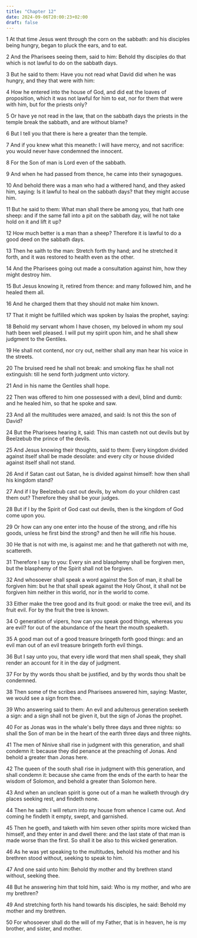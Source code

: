 ```yaml
---
title: "Chapter 12"
date: 2024-09-06T20:00:23+02:00
draft: false
---
```



1 At that time Jesus went through the corn on the sabbath: and his disciples being hungry, began to pluck the ears, and to eat.

2 And the Pharisees seeing them, said to him: Behold thy disciples do that which is not lawful to do on the sabbath days.

3 But he said to them: Have you not read what David did when he was hungry, and they that were with him:

4 How he entered into the house of God, and did eat the loaves of proposition, which it was not lawful for him to eat, nor for them that were with him, but for the priests only?

5 Or have ye not read in the law, that on the sabbath days the priests in the temple break the sabbath, and are without blame?

6 But I tell you that there is here a greater than the temple.

7 And if you knew what this meaneth: I will have mercy, and not sacrifice: you would never have condemned the innocent.

8 For the Son of man is Lord even of the sabbath.

9 And when he had passed from thence, he came into their synagogues.

10 And behold there was a man who had a withered hand, and they asked him, saying: Is it lawful to heal on the sabbath days? that they might accuse him.

11 But he said to them: What man shall there be among you, that hath one sheep: and if the same fall into a pit on the sabbath day, will he not take hold on it and lift it up?

12 How much better is a man than a sheep? Therefore it is lawful to do a good deed on the sabbath days.

13 Then he saith to the man: Stretch forth thy hand; and he stretched it forth, and it was restored to health even as the other.

14 And the Pharisees going out made a consultation against him, how they might destroy him.

15 But Jesus knowing it, retired from thence: and many followed him, and he healed them all.

16 And he charged them that they should not make him known.

17 That it might be fulfilled which was spoken by Isaias the prophet, saying:

18 Behold my servant whom I have chosen, my beloved in whom my soul hath been well pleased. I will put my spirit upon him, and he shall shew judgment to the Gentiles.

19 He shall not contend, nor cry out, neither shall any man hear his voice in the streets.

20 The bruised reed he shall not break: and smoking flax he shall not extinguish: till he send forth judgment unto victory.

21 And in his name the Gentiles shall hope.

22 Then was offered to him one possessed with a devil, blind and dumb: and he healed him, so that he spoke and saw.

23 And all the multitudes were amazed, and said: Is not this the son of David?

24 But the Pharisees hearing it, said: This man casteth not out devils but by Beelzebub the prince of the devils.

25 And Jesus knowing their thoughts, said to them: Every kingdom divided against itself shall be made desolate: and every city or house divided against itself shall not stand.

26 And if Satan cast out Satan, he is divided against himself: how then shall his kingdom stand?

27 And if I by Beelzebub cast out devils, by whom do your children cast them out? Therefore they shall be your judges.

28 But if I by the Spirit of God cast out devils, then is the kingdom of God come upon you.

29 Or how can any one enter into the house of the strong, and rifle his goods, unless he first bind the strong? and then he will rifle his house.

30 He that is not with me, is against me: and he that gathereth not with me, scattereth.

31 Therefore I say to you: Every sin and blasphemy shall be forgiven men, but the blasphemy of the Spirit shall not be forgiven.

32 And whosoever shall speak a word against the Son of man, it shall be forgiven him: but he that shall speak against the Holy Ghost, it shall not be forgiven him neither in this world, nor in the world to come.

33 Either make the tree good and its fruit good: or make the tree evil, and its fruit evil. For by the fruit the tree is known.

34 O generation of vipers, how can you speak good things, whereas you are evil? for out of the abundance of the heart the mouth speaketh.

35 A good man out of a good treasure bringeth forth good things: and an evil man out of an evil treasure bringeth forth evil things.

36 But I say unto you, that every idle word that men shall speak, they shall render an account for it in the day of judgment.

37 For by thy words thou shalt be justified, and by thy words thou shalt be condemned.

38 Then some of the scribes and Pharisees answered him, saying: Master, we would see a sign from thee.

39 Who answering said to them: An evil and adulterous generation seeketh a sign: and a sign shall not be given it, but the sign of Jonas the prophet.

40 For as Jonas was in the whale's belly three days and three nights: so shall the Son of man be in the heart of the earth three days and three nights.

41 The men of Ninive shall rise in judgment with this generation, and shall condemn it: because they did penance at the preaching of Jonas. And behold a greater than Jonas here.

42 The queen of the south shall rise in judgment with this generation, and shall condemn it: because she came from the ends of the earth to hear the wisdom of Solomon, and behold a greater than Solomon here.

43 And when an unclean spirit is gone out of a man he walketh through dry places seeking rest, and findeth none.

44 Then he saith: I will return into my house from whence I came out. And coming he findeth it empty, swept, and garnished.

45 Then he goeth, and taketh with him seven other spirits more wicked than himself, and they enter in and dwell there: and the last state of that man is made worse than the first. So shall it be also to this wicked generation.

46 As he was yet speaking to the multitudes, behold his mother and his brethren stood without, seeking to speak to him.

47 And one said unto him: Behold thy mother and thy brethren stand without, seeking thee.

48 But he answering him that told him, said: Who is my mother, and who are my brethren?

49 And stretching forth his hand towards his disciples, he said: Behold my mother and my brethren.

50 For whosoever shall do the will of my Father, that is in heaven, he is my brother, and sister, and mother.

